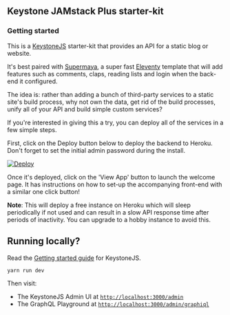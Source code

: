 ## Keystone JAMstack Plus starter-kit

### Getting started

This is a [KeystoneJS](https://github.com/keystonejs/keystone) starter-kit that provides an API for a static blog or website. 

It's best paired with [Supermaya](https://github.com/MadeByMike/supermaya), a super fast [Eleventy](https://github.com/11ty/eleventy/) template that will add features such as comments, claps, reading lists and login when the back-end it configured.

The idea is: rather than adding a bunch of third-party services to a static site's build process, why not own the data, get rid of the build processes, unify all of your API and build simple custom services?

If you're interested in giving this a try, you can deploy all of the services in a few simple steps. 

First, click on the Deploy button below to deploy the backend to Heroku. Don't forget to set the initial admin password during the install.

[![Deploy](https://www.herokucdn.com/deploy/button.png)](https://heroku.com/deploy?template=https://github.com/MadeByMike/keystone-jamstack-plus)

Once it's deployed, click on the 'View App' button to launch the welcome page. It has instructions on how to set-up the accompanying front-end with a similar one click button!

**Note**: This will deploy a free instance on Heroku which will sleep periodically if not used and can result in a slow API response time after periods of inactivity. You can upgrade to a hobby instance to avoid this.


## Running locally?

Read the [Getting started guide](https://v5.keystonejs.com/quick-start/) for KeystoneJS. 

```
yarn run dev
```

Then visit:

- The KeystoneJS Admin UI at [`http://localhost:3000/admin`](http://localhost:3000/admin)
- The GraphQL Playground at [`http://localhost:3000/admin/graphiql`](http://localhost:3000/admin/graphiql)
